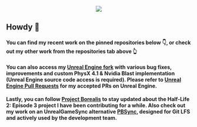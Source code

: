 <p align="center">
  <a href="https://ko-fi.com/C0C02K2TI"><img src="https://ko-fi.com/img/githubbutton_sm.svg"></a>
</p>

## Howdy 🤠 

#### You can find my recent work on the pinned repositories below 👇, or check out my other work from the repositories tab above 👆

#### You can also access my [Unreal Engine fork](https://github.com/dyanikoglu/UnrealEngine) with various bug fixes, improvements and custom PhysX 4.1 & Nvidia Blast implementation (Unreal Engine source code access is required). Please refer to [Unreal Engine Pull Requests](https://github.com/EpicGames/UnrealEngine/pulls?q=is%3Apr+author%3Adyanikoglu+is%3Aclosed) for my accepted PRs on Unreal Engine.

#### Lastly, you can follow [Project Borealis](https://projectborealis.com) to stay updated about the Half-Life 2: Episode 3 project I have been contributing for a while. Also check out my work on an UnrealGameSync alternative [PBSync](https://github.com/ProjectBorealis/PBSync), designed for Git LFS and actively used by the development team.
